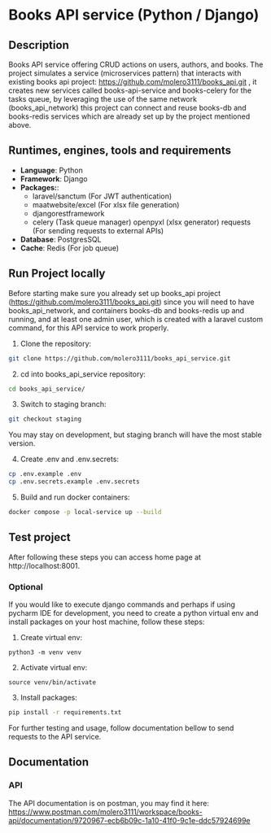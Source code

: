 # Books API service (Python / Django) 

## Description

Books API service offering CRUD actions on users, authors, and books.
The project simulates a service (microservices pattern) that interacts 
with existing books api project: 
https://github.com/molero3111/books_api.git , it creates new services called
books-api-service and books-celery for the tasks queue, by leveraging the use of
the same network (books_api_network) this project can connect and reuse
books-db and books-redis services which are already set up by the project
mentioned above.

##  Runtimes, engines, tools and requirements

- **Language**: Python
- **Framework**: Django
- **Packages:**: 
    - laravel/sanctum (For JWT authentication)
    - maatwebsite/excel (For xlsx file generation)
    - djangorestframework
    - celery (Task queue manager)
    openpyxl (xlsx generator)
    requests (For sending requests to external APIs)
- **Database**: PostgresSQL
- **Cache**: Redis (For job queue)

## Run Project locally

Before starting make sure you already set up books_api project (https://github.com/molero3111/books_api.git)
since you will need to have books_api_network, and containers books-db 
and books-redis up and running, and at least one admin user, which is created with a laravel
custom command, for this API service to work properly.

1. Clone the repository:

```bash
git clone https://github.com/molero3111/books_api_service.git
```

2. cd into books_api_service repository:

```bash
cd books_api_service/
```

3. Switch to staging branch:
```bash
git checkout staging
```
You may stay on development, but staging branch will have the most stable version.

4. Create .env and .env.secrets:

```bash
cp .env.example .env
cp .env.secrets.example .env.secrets
```

5. Build and run docker containers:

```bash
docker compose -p local-service up --build
```

## Test project

After following these steps you can access home page at http://localhost:8001.

### Optional

If you would like to execute django commands and perhaps if using pycharm IDE for development,
you need to create a python virtual env and install packages on your host machine, 
follow these steps: 

1. Create virtual env:

```
python3 -m venv venv
```

2. Activate virtual env:

```
source venv/bin/activate
```

3. Install packages:

```bash
pip install -r requirements.txt
```

For further testing and usage, follow documentation bellow to send requests to the API service.

## Documentation

### API
The API documentation is on postman, you may find it here: 
https://www.postman.com/molero3111/workspace/books-api/documentation/9720967-ecb6b09c-1a10-41f0-9c1e-ddc57924699e

